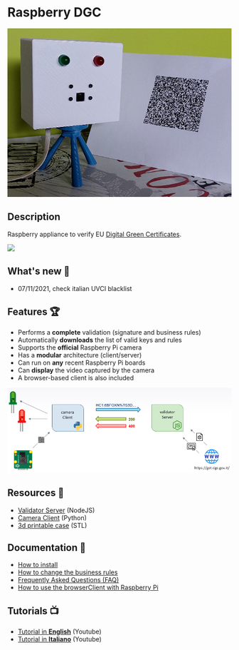 # Raspberry DGC
![](https://github.com/lucadentella/raspberry-dgc/raw/main/images/dgc-cover.png)

## Description

Raspberry appliance to verify EU [Digital Green Certificates](https://ec.europa.eu/info/live-work-travel-eu/coronavirus-response/safe-covid-19-vaccines-europeans/eu-digital-covid-certificate).

![](https://img.shields.io/badge/license-CC--BY--NC--SA-green)

## What's new :tada:

 - 07/11/2021, check italian UVCI blacklist

## Features :trophy:

 - Performs a **complete** validation (signature and business rules)
 - Automatically **downloads** the list of valid keys and rules
 - Supports the **official** Raspberry Pi camera
 - Has a **modular** architecture (client/server)
 - Can run on **any** recent Raspberry Pi boards
 - Can **display** the video captured by the camera
 - A browser-based client is also included

![](https://github.com/lucadentella/raspberry-dgc/raw/main/images/architecture.png)

## Resources :open_file_folder:

 - [Validator Server](https://github.com/lucadentella/raspberry-dgc/tree/main/validatorServer) (NodeJS)
 - [Camera Client](https://github.com/lucadentella/raspberry-dgc/tree/main/cameraClient) (Python)
 - [3d printable case](https://github.com/lucadentella/raspberry-dgc/tree/main/case) (STL)

## Documentation :notebook:

 - [How to install](https://github.com/lucadentella/raspberry-dgc/tree/main/documentation/installation.md)
 - [How to change the business rules](https://github.com/lucadentella/raspberry-dgc/tree/main/documentation/businessrules.md)
 - [Frequently Asked Questions (FAQ)](https://github.com/lucadentella/raspberry-dgc/tree/main/documentation/faq.md)
 - [How to use the browserClient with Raspberry Pi](https://github.com/lucadentella/raspberry-dgc/tree/main/documentation/browserclient.md)

## Tutorials :tv:

 - [Tutorial in **English**](https://youtu.be/CRlhOMs_VCc) (Youtube)
 - [Tutorial in **Italiano**](https://youtu.be/UlonFxFJXEA) (Youtube)
